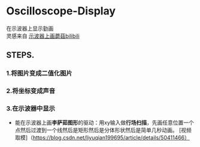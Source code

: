 # Oscilloscope-Display <br>
在示波器上显示勭画<br>
灵感来自 [示波器上画蘑菇bilibili](https://www.bilibili.com/video/av5335745/)<br>
## STEPS.<br>

### 1.将图片变成二值化图片<br>


### 2.将坐标变成声音<br>

### 3.在示波器中显示<br>
* 能在示波器上画**李萨茹图形**的驱动：用xy输入做**行场扫描**，先画任意位置一个点然后过渡到一个线然后是矩形然后是分体形状然后是简单几秒动画。
[视频取模]（https://blog.csdn.net/liyuqian199695/article/details/50411466）
